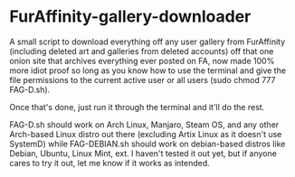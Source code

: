 # FurAffinity-gallery-downloader
A small script to download everything off any user gallery from FurAffinity (including deleted art and galleries from deleted accounts) off that one onion site that archives everything ever posted on FA, now made 100% more idiot proof so long as you know how to use the terminal and give the file permissions to the current active user or all users (sudo chmod 777 FAG-D.sh).

Once that's done, just run it through the terminal and it'll do the rest. 

FAG-D.sh should work on Arch Linux, Manjaro, Steam OS, and any other Arch-based Linux distro out there (excluding Artix Linux as it doesn't use SystemD) while FAG-DEBIAN.sh should work on debian-based distros like Debian, Ubuntu, Linux Mint, ext. I haven't tested it out yet, but if anyone cares to try it out, let me know if it works as intended.
